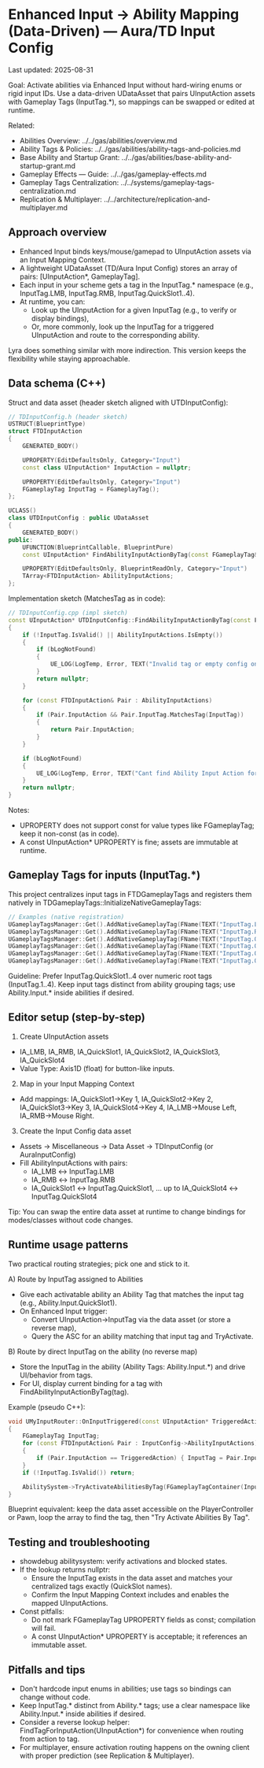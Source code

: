 # Enhanced Input → Ability Mapping (Data-Driven) — Aura/TD Input Config

Last updated: 2025-08-31

Goal: Activate abilities via Enhanced Input without hard-wiring enums or rigid input IDs. Use a data-driven UDataAsset that pairs UInputAction assets with Gameplay Tags (InputTag.*), so mappings can be swapped or edited at runtime.

Related:
- Abilities Overview: ../../gas/abilities/overview.md
- Ability Tags & Policies: ../../gas/abilities/ability-tags-and-policies.md
- Base Ability and Startup Grant: ../../gas/abilities/base-ability-and-startup-grant.md
- Gameplay Effects — Guide: ../../gas/gameplay-effects.md
- Gameplay Tags Centralization: ../../systems/gameplay-tags-centralization.md
- Replication & Multiplayer: ../../architecture/replication-and-multiplayer.md

## Approach overview

- Enhanced Input binds keys/mouse/gamepad to UInputAction assets via an Input Mapping Context.
- A lightweight UDataAsset (TD/Aura Input Config) stores an array of pairs: [UInputAction*, GameplayTag].
- Each input in your scheme gets a tag in the InputTag.* namespace (e.g., InputTag.LMB, InputTag.RMB, InputTag.QuickSlot1..4).
- At runtime, you can:
  - Look up the UInputAction for a given InputTag (e.g., to verify or display bindings),
  - Or, more commonly, look up the InputTag for a triggered UInputAction and route to the corresponding ability.

Lyra does something similar with more indirection. This version keeps the flexibility while staying approachable.

## Data schema (C++)

Struct and data asset (header sketch aligned with UTDInputConfig):

```cpp
// TDInputConfig.h (header sketch)
USTRUCT(BlueprintType)
struct FTDInputAction
{
    GENERATED_BODY()

    UPROPERTY(EditDefaultsOnly, Category="Input")
    const class UInputAction* InputAction = nullptr;

    UPROPERTY(EditDefaultsOnly, Category="Input")
    FGameplayTag InputTag = FGameplayTag();
};

UCLASS()
class UTDInputConfig : public UDataAsset
{
    GENERATED_BODY()
public:
    UFUNCTION(BlueprintCallable, BlueprintPure)
    const UInputAction* FindAbilityInputActionByTag(const FGameplayTag& InputTag, bool bLogNotFound = false) const;

    UPROPERTY(EditDefaultsOnly, BlueprintReadOnly, Category="Input")
    TArray<FTDInputAction> AbilityInputActions;
};
```

Implementation sketch (MatchesTag as in code):

```cpp
// TDInputConfig.cpp (impl sketch)
const UInputAction* UTDInputConfig::FindAbilityInputActionByTag(const FGameplayTag& InputTag, bool bLogNotFound) const
{
    if (!InputTag.IsValid() || AbilityInputActions.IsEmpty())
    {
        if (bLogNotFound)
        {
            UE_LOG(LogTemp, Error, TEXT("Invalid tag or empty config on %s"), *GetNameSafe(this));
        }
        return nullptr;
    }

    for (const FTDInputAction& Pair : AbilityInputActions)
    {
        if (Pair.InputAction && Pair.InputTag.MatchesTag(InputTag))
        {
            return Pair.InputAction;
        }
    }

    if (bLogNotFound)
    {
        UE_LOG(LogTemp, Error, TEXT("Cant find Ability Input Action for InputTag [%s] on %s"), *InputTag.ToString(), *GetNameSafe(this));
    }
    return nullptr;
}
```

Notes:
- UPROPERTY does not support const for value types like FGameplayTag; keep it non-const (as in code).
- A const UInputAction* UPROPERTY is fine; assets are immutable at runtime.

## Gameplay Tags for inputs (InputTag.*)

This project centralizes input tags in FTDGameplayTags and registers them natively in TDGameplayTags::InitializeNativeGameplayTags:

```cpp
// Examples (native registration)
UGameplayTagsManager::Get().AddNativeGameplayTag(FName(TEXT("InputTag.LMB")),        TEXT("Input Tag for Left Mouse Button"));
UGameplayTagsManager::Get().AddNativeGameplayTag(FName(TEXT("InputTag.RMB")),        TEXT("Input Tag for Right Mouse Button"));
UGameplayTagsManager::Get().AddNativeGameplayTag(FName(TEXT("InputTag.QuickSlot1")), TEXT("Input Tag for 1 key"));
UGameplayTagsManager::Get().AddNativeGameplayTag(FName(TEXT("InputTag.QuickSlot2")), TEXT("Input Tag for 2 key"));
UGameplayTagsManager::Get().AddNativeGameplayTag(FName(TEXT("InputTag.QuickSlot3")), TEXT("Input Tag for 3 key"));
UGameplayTagsManager::Get().AddNativeGameplayTag(FName(TEXT("InputTag.QuickSlot4")), TEXT("Input Tag for 4 key"));
```

Guideline: Prefer InputTag.QuickSlot1..4 over numeric root tags (InputTag.1..4). Keep input tags distinct from ability grouping tags; use Ability.Input.* inside abilities if desired.

## Editor setup (step-by-step)

1) Create UInputAction assets
- IA_LMB, IA_RMB, IA_QuickSlot1, IA_QuickSlot2, IA_QuickSlot3, IA_QuickSlot4
- Value Type: Axis1D (float) for button-like inputs.

2) Map in your Input Mapping Context
- Add mappings: IA_QuickSlot1→Key 1, IA_QuickSlot2→Key 2, IA_QuickSlot3→Key 3, IA_QuickSlot4→Key 4, IA_LMB→Mouse Left, IA_RMB→Mouse Right.

3) Create the Input Config data asset
- Assets → Miscellaneous → Data Asset → TDInputConfig (or AuraInputConfig)
- Fill AbilityInputActions with pairs:
  - IA_LMB ↔ InputTag.LMB
  - IA_RMB ↔ InputTag.RMB
  - IA_QuickSlot1 ↔ InputTag.QuickSlot1, … up to IA_QuickSlot4 ↔ InputTag.QuickSlot4

Tip: You can swap the entire data asset at runtime to change bindings for modes/classes without code changes.

## Runtime usage patterns

Two practical routing strategies; pick one and stick to it.

A) Route by InputTag assigned to Abilities
- Give each activatable ability an Ability Tag that matches the input tag (e.g., Ability.Input.QuickSlot1).
- On Enhanced Input trigger:
  - Convert UInputAction→InputTag via the data asset (or store a reverse map),
  - Query the ASC for an ability matching that input tag and TryActivate.

B) Route by direct InputTag on the ability (no reverse map)
- Store the InputTag in the ability (Ability Tags: Ability.Input.*) and drive UI/behavior from tags.
- For UI, display current binding for a tag with FindAbilityInputActionByTag(tag).

Example (pseudo C++):

```cpp
void UMyInputRouter::OnInputTriggered(const UInputAction* TriggeredAction)
{
    FGameplayTag InputTag;
    for (const FTDInputAction& Pair : InputConfig->AbilityInputActions)
    {
        if (Pair.InputAction == TriggeredAction) { InputTag = Pair.InputTag; break; }
    }
    if (!InputTag.IsValid()) return;

    AbilitySystem->TryActivateAbilitiesByTag(FGameplayTagContainer(InputTag));
}
```

Blueprint equivalent: keep the data asset accessible on the PlayerController or Pawn, loop the array to find the tag, then "Try Activate Abilities By Tag".

## Testing and troubleshooting

- showdebug abilitysystem: verify activations and blocked states.
- If the lookup returns nullptr:
  - Ensure the InputTag exists in the data asset and matches your centralized tags exactly (QuickSlot names).
  - Confirm the Input Mapping Context includes and enables the mapped UInputActions.
- Const pitfalls:
  - Do not mark FGameplayTag UPROPERTY fields as const; compilation will fail.
  - A const UInputAction* UPROPERTY is acceptable; it references an immutable asset.

## Pitfalls and tips

- Don't hardcode input enums in abilities; use tags so bindings can change without code.
- Keep InputTag.* distinct from Ability.* tags; use a clear namespace like Ability.Input.* inside abilities if desired.
- Consider a reverse lookup helper: FindTagForInputAction(UInputAction*) for convenience when routing from action to tag.
- For multiplayer, ensure activation routing happens on the owning client with proper prediction (see Replication & Multiplayer).
